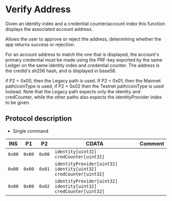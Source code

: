 # Verify Address

Given an identity index and a credential counter/account index this function displays the associated account address.

Allows the user to approve or reject the address, determining whether the app returns success or rejection.

For an account address to match the one that is displayed, the account's primary credential must be made using the PRF-key exported by the same Ledger on the same identity index and credential counter.
The address is the credId's sh256 hash, and is displayed in base58.

if P2 = 0x00, then the Legacy path is used. If P2 = 0x01, then the Mainnet path/coinType is used, if P2 = 0x02 then the Testnet path/coinType is used instead. Note that the Legacy path expects only the identity and credCounter, while the other paths also expects the identityProvider index to be given.

## Protocol description

* Single command

INS | P1 | P2 | CDATA | Comment |
|--------|--------|--------|------------|----|
| `0x00` | `0x00` | `0x00` | `identity[uint32] credCounter[uint32]` |  |
| `0x00` | `0x00` | `0x01` | `identityProvider[uint32] identity[uint32] credCounter[uint32]` |  |
| `0x00` | `0x00` | `0x02` | `identityProvider[uint32] identity[uint32] credCounter[uint32]` |  |

